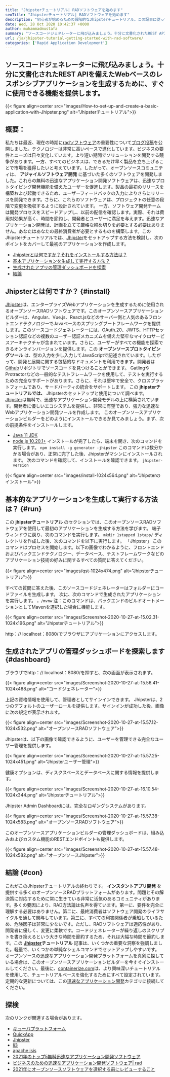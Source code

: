 ```yaml
---
title: "Jhipsterチュートリアル| RADソフトウェアを始めます" 
seoTitle: "Jhipsterチュートリアル| RADソフトウェアを始めます" 
description: "初心者が始めるための段階的なJhipsterチュートリアル。この記事に従って、オープンソースJhipster RADソフトウェアを使用して最初のアプリケーションを設定します。" 
date: Wed, 28 Oct 2020 10:42:37 +0000
author: muhammadmustafa
summary: "ソースコードジェネレーターに飛び込みましょう。十分に文書化されたREST APIを備えたWebベースのレスポンシブアプリケーションを生成するために、すぐに使用できる機能を提供します。" 
url: /ja/jhipster-tutorial-getting-started-with-rad-software/
categories: ['Rapid Application Development']
---
```


## ソースコードジェネレーターに飛び込みましょう。十分に文書化されたREST APIを備えたWebベースのレスポンシブアプリケーションを生成するために、すぐに使用できる機能を提供します。

{{< figure align=center src="images/How-to-set-up-and-create-a-basic-application-with-Jhipster.png" alt="Jhipsterチュートリアル">}}


## 概要：
私たちは最近、現在の時期に[radソフトウェア][2]の重要性について[ブログ投稿][1]を公開しました。テクノロジーは非常に高いペースで進化しています。ビジネスの要件とニーズは日々変化しています。より短い期間でソリューションを開発する競争があります。一方、すべてのビジネスは、できるだけ早く製品を立ち上げることで市場を獲得したいと考えています。したがって、オープンソースコミュニティは、  **アジャイルソフトウェア開発**  に基づいた多くのソフトウェアを開発しました。これらの無料の迅速なアプリケーション開発ソフトウェアは、迅速なプロトタイピング開発機能を備えたユーザーを促進します。製品の最初のリリースを構築および起動できるため、ユーザーフィードバックの入力によりさらにリリースを開発できます。さらに、これらのソフトウェアは、プロジェクトの任意の段階で変更を吸収するように設計されています。
一方、ソフトウェア開発チームは開発プロセスをスピードアップし、以前の配信を確認します。実際、それは費用対効果が高く、時間を節約し、開発者とユーザーに満足を与えます。迅速なアプリケーション開発は、計画を立てて厳格な締め切りを必要とする必要はありません。あなたはあなたの最終消費者が必要とするものを構築します。このJhipsterチュートリアルでは、[Jhipster][3]をセットアップする方法を検討し、次のポイントをカバーして最初のアプリケーションを作成します。
  * [Jhipsterとは何ですか？それをインストールする方法は？][4]
  * [基本アプリケーションを生成して実行する方法？][5]
  * [生成されたアプリの管理ダッシュボードを探索][6]
  * [結論][7]

## Jhipsterとは何ですか？ {#install}

[Jhipster][3]は、エンタープライズWebアプリケーションを生成するために使用されるオープンソースRADソフトウェアです。このオープンソースアプリケーションビルダーは、Angular、Vue.js、React.jsなどのサーバー側と人気のあるフロントエンドテクノロジーでJavaベースのスプリングブートフレームワークを提供します。このソースコードジェネレーターには、OAuth.20、JWTS、HTTPセッション認証などの複数のユーザー認証メカニズムを備えた堅牢なマイクロサービスアーキテクチャが含まれています。さらに、ユーザーがすべての機能を探索できるオンラインバージョンを提供します。この  **オープンソースプロトタイピングツール**  は、型の入力を少し入力してJavaScriptで記述されています。したがって、開発と展開に関する包括的なドキュメントを利用できます。開発者は[Github][8]リポジトリでソースコードを見つけることができます。 GatlingやProtractorなどの一般的なテストフレームワークを使用して、テストを実行するための完全なサポートがあります。さらに、それは堅牢で安全で、クロスプラットフォームであり、サードパーティの統合をサポートします。
この  **jhipsterチュートリアルでは、**  Jhipsterのセットアップと使用について調べます。 [Jhipster][3]は無料で、迅速なアプリケーション開発モデルの上に構築されています。開発者に優しいエコシステムを提供し、非常に有望であり、強力な迅速なWebアプリケーション開発ツールを作成します。
このオープンソースアプリケーションビルダーをどのようにインストールできるか見てみましょう。まず、次の前提条件をインストールします。
  * [Java 11 JDK][9]
  * [node.js 10.20.1+][10]
インストールが完了したら、端末を開き、次のコマンドを実行します。
`npm install -g generator -jhipster`
このコマンドは数分かかる場合があり、正常に完了した後、Jhipsterがマシンにインストールされます。
次のコマンドを確認して、インストールを確認できます。
`jhipster-version`

{{< figure align=center src="images/install-1024x564.png" alt="Jhipsterのインストール">}}


## 基本的なアプリケーションを生成して実行する方法は？ {#run}

この  **jhipsterチュートリアル**  のセクションでは、このオープンソースRADソフトウェアを使用して最初のアプリケーションを生成する方法を学びます。
端子ウィンドウに戻り、次のコマンドを実行します。
`mkdir 1stappcd 1stapp/`
ディレクトリを作成した後、次のコマンドを以下に実行します。
「Jhipster」
このコマンドはプロセスを開始します。以下の画像でわかるように、フロントエンドおよびバックエンドテクノロジー、データベース、テストフレームワークなどのアプリケーション技術の好みに関するすべての質問に答えてください。

{{< figure align=center src="images/qst-1024x474.png" alt="Jhipsterチュートリアル">}}

すべての質問に答えた後、このソースコードジェネレーターはフォルダーにコードファイルを生成します。
次に、次のコマンドで生成されたアプリケーションを実行します。
`。/mvnw`
注：このコマンドは、バックエンドのビルドオートメーションとしてMavenを選択した場合に機能します。

{{< figure align=center src="images/Screenshot-2020-10-27-at-15.02.31-1024x196.png" alt="Jhipsterチュートリアル">}}

http：// localhost：8080/でブラウザにアプリケーションにアクセスします。

## 生成されたアプリの管理ダッシュボードを探索します {#dashboard}

ブラウザでhttp：// localhost：8080/を押すと、次の画面が表示されます。

{{< figure align=center src="images/Screenshot-2020-10-27-at-15.56.41-1024x488.png" alt="コードジェネレーター">}}

上記の資格情報を使用して、管理者としてサインインできます。 Jhipsterは、2つのデフォルトのユーザーロールを提供します。サインインが成功した後、画像に次の規定が表示されます。

{{< figure align=center src="images/Screenshot-2020-10-27-at-15.57.12-1024x532.png" alt="オープンソースRADソフトウェア">}}

Jhipsterは、以下の画像で確認できるように、ユーザーを管理できる完全なユーザー管理を提供します。

{{< figure align=center src="images/Screenshot-2020-10-27-at-15.57.25-1024x451.png" alt="Jhipsterユーザー管理">}}

健康オプションは、ディスクスペースとデータベースに関する情報を提供します。

{{< figure align=center src="images/Screenshot-2020-10-27-at-16.10.54-1024x344.png" alt="Jhipsterチュートリアル">}}

Jhipster Admin Dashboardには、完全なロギングシステムがあります。

{{< figure align=center src="images/Screenshot-2020-10-27-at-15.57.38-1024x583.png" alt="オープンソースRADソフトウェア">}}

このオープンソースアプリケーションビルダーの管理ダッシュボードは、組み込みおよびカスタム機能のRESTエンドポイントも提供します。

{{< figure align=center src="images/Screenshot-2020-10-27-at-15.57.48-1024x582.png" alt="オープンソースJhipster">}}


## 結論 {#con}

これがこのJhipsterチュートリアルの終わりです。  **インスタントアプリ開発** を提供する多くのオープンソースRADプラットフォームがあります。問題とその解決策に対応するために常に生きている非常に活気のあるコミュニティがあります。多くの要因により、RAD方法論は名声を得ています。第一に、要件を完全に理解する必要はありません。第二に、最終消費者はソフトウェア開発のライフサイクルを通して関与しています。第三に、すべての利害関係者が乗船しているため、危険因子は非常に少ないです。ただし、RADソフトウェアは適応性があり、開発者に優しく、変更に柔軟です。コードジェネレーターが繰り返しのスクリプトを書き換えるという大きな時間を節約するため、それは大幅な時間を節約します。この **[Jhipster][3]チュートリアル**  記事は、いくつかの重要な洞察を強調しました。軽量で、いくつかの単純なシェルコマンドでセットアップしやすいです。
オープンソースの迅速なアプリケーション開発プラットフォームを真剣に探している場合は、このオープンソースアプリケーションビルダーを今すぐインストールしてください。最後に、[containerize.com][11]は、より興味深いチュートリアルを使用して、チュートリアルベースを強化するためにすべて設定されています。定期的な更新については、この[迅速なアプリケーション開発][2]カテゴリに接続してください。

## 探検
次のリンクが関連する場合があります。
  * [キューバプラットフォーム][12]
  * [QuickApp][13]
  * [Jhipster][3]
  * [li3][14]
  * [apache isis][15]
  * [2021年のトップ5無料迅速なアプリケーション開発ソフトウェア][16]
  * [ビジネスのための迅速なアプリケーション開発ソフトウェア| rad][17]
  * [2021年にオープンソースソフトウェアを選択する前にレビューすること][18]



 [1]: https://blog.containerize.com/2020/10/23/how-rad-software-can-help-you-to-grow-business-to-next-level/
 [2]: https://products.containerize.com/rad
 [3]: https://products.containerize.com/rad/jhipster
 [4]: #install
 [5]: #run
 [6]: #dashboard
 [7]: #con
 [8]: https://github.com/jhipster/generator-jhipster
 [9]: https://www.oracle.com/java/technologies/javase-jdk11-downloads.html
 [10]: https://nodejs.org/en/
 [11]: https://www.containerize.com/
 [12]: https://products.containerize.com/rad/cuba
 [13]: https://products.containerize.com/rad/quickapp
 [14]: https://products.containerize.com/rad/li3
 [15]: https://products.containerize.com/rad/apache-isis
 [16]: https://blog.containerize.com/rapid-application-development/top-5-free-rapid-application-development-software-in-2021/
 [17]: https://blog.containerize.com/rapid-application-development/rapid-application-development-software-for-business-rad/
 [18]: https://blog.containerize.com/cmdb-software/things-to-review-before-opting-open-source-software-in-2021/
